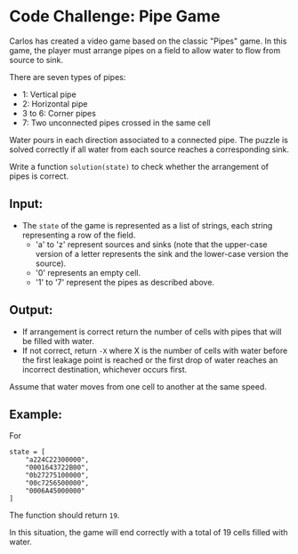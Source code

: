 # Code Challenge: Pipe Game

Carlos has created a video game based on the classic "Pipes" game. In this game, the player must arrange pipes on a field to allow water to flow from source to sink.

There are seven types of pipes:

- 1: Vertical pipe
- 2: Horizontal pipe
- 3 to 6: Corner pipes
- 7: Two unconnected pipes crossed in the same cell

Water pours in each direction associated to a connected pipe. The puzzle is solved correctly if all water from each source reaches a corresponding sink.

Write a function `solution(state)` to check whether the arrangement of pipes is correct.

## Input:
- The `state` of the game is represented as a list of strings, each string representing a row of the field.
    - 'a' to 'z' represent sources and sinks (note that the upper-case version of a letter represents the sink and the lower-case version the source).
    - '0' represents an empty cell.
    - '1' to '7' represent the pipes as described above.

## Output: 

- If arrangement is correct return the number of cells with pipes that will be filled with water. 
- If not correct, return `-X` where X is the number of cells with water before the first leakage point is reached or the first drop of water reaches an incorrect destination, whichever occurs first. 

Assume that water moves from one cell to another at the same speed.

## Example:

For
```
state = [
    "a224C22300000",
    "0001643722B00",
    "0b27275100000",
    "00c7256500000",
    "0006A45000000"
]
```
The function should return `19`. 

In this situation, the game will end correctly with a total of 19 cells filled with water.